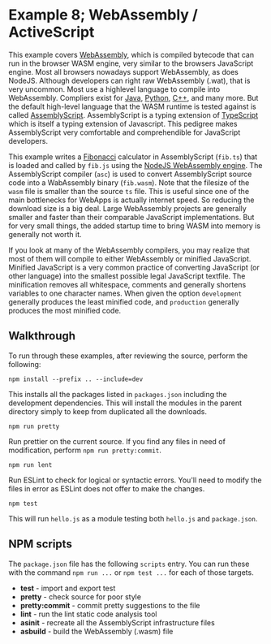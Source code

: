 # Example 8; WebAssembly / ActiveScript

This example covers [WebAssembly][a], which is compiled bytecode that can run in the browser WASM engine, very similar to the browsers JavaScript engine. Most all browsers nowadays support WebAssembly, as does NodeJS. Although developers can right raw WebAssembly (.wat), that is very uncommon. Most use a highlevel language to compile into WebAssembly. Compliers exist for [Java][b], [Python][c], [C++][d], and many more. But the default high-level language that the WASM runtime is tested against is called [AssemblyScript][e]. AssemblyScript is a typing extension of [TypeScript][f] which is itself a typing extension of Javascript. This pedigree makes AssemblyScript very comfortable and comprehendible for JavaScript developers.

This example writes a [Fibonacci][e] calculator in AssemblyScript (`fib.ts`) that is loaded and called by `fib.js` using the [NodeJS WebAssembly engine][g]. The AssemblyScript compiler (`asc`) is used to convert AssemblyScript source code into a WabAssembly binary (`fib.wasm`). Note that the filesize of the `wasm` file is smaller than the source `ts` file. This is useful since one of the main bottlenecks for WebApps is actually internet speed. So reducing the download size is a big deal. Large WebAssembly projects are generally smaller and faster than their comparable JavaScript implementations. But for very small things, the added startup time to bring WASM into memory is generally not worth it.

If you look at many of the WebAssembly compilers, you may realize that most of them will compile to either WebAssembly or minified JavaScript. Minified JavaScript is a very common practice of converting JavaScript (or other language) into the smallest possible legal JavaScript textfile. The minification removes all whitespace, comments and generally shortens variables to one character names. When given the option `development` generally produces the least minified code, and `production` generally produces the most minified code.

## Walkthrough

To run through these examples, after reviewing the source, perform the following:

    npm install --prefix .. --include=dev

This installs all the packages listed in `packages.json` including the development dependencies. This will install the modules in the parent directory simply to keep from duplicated all the downloads.

    npm run pretty

Run prettier on the current source. If you find any files in need of modification, perform `npm run pretty:commit`.

    npm run lent

Run ESLint to check for logical or syntactic errors. You'll need to modify the files in error as ESLint does not offer to make the changes.

    npm test

This will run `hello.js` as a module testing both `hello.js` and `package.json`.

## NPM scripts

The `package.json` file has the following `scripts` entry. You can run these with the command `npm run ...` or `npm test ...` for each of those targets.

- **test** - import and export test
- **pretty** - check source for poor style
- **pretty:commit** - commit pretty suggestions to the file
- **lint** - run the lint static code analysis tool
- **asinit** - recreate all the AssemblyScript infrastructure files
- **asbuild** - build the WebAssembly (.wasm) file

[a]: https://webassembly.org/getting-started/developers-guide/
[b]: https://www.teavm.org/
[c]: https://wasmer.io/posts/py2wasm-a-python-to-wasm-compiler
[d]: https://emscripten.org/index.html
[e]: https://www.assemblyscript.org/introduction.html#from-a-webassembly-perspective
[f]: https://www.typescriptlang.org/docs/handbook/intro.html
[g]: https://nodejs.org/en/learn/getting-started/nodejs-with-webassembly
